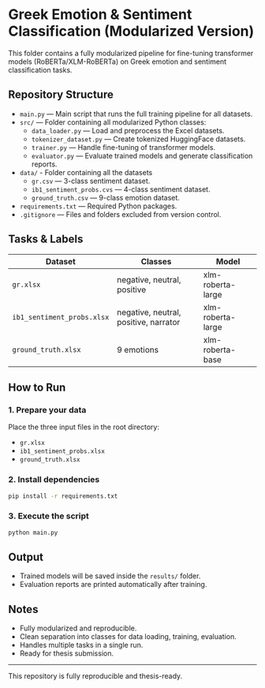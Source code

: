 
# Greek Emotion & Sentiment Classification (Modularized Version)

This folder contains a fully modularized pipeline for fine-tuning transformer models (RoBERTa/XLM-RoBERTa) on Greek emotion and sentiment classification tasks.

## Repository Structure

- `main.py` — Main script that runs the full training pipeline for all datasets.
- `src/` — Folder containing all modularized Python classes:
  - `data_loader.py` — Load and preprocess the Excel datasets.
  - `tokenizer_dataset.py` — Create tokenized HuggingFace datasets.
  - `trainer.py` — Handle fine-tuning of transformer models.
  - `evaluator.py` — Evaluate trained models and generate classification reports.
- `data/` - Folder containing all the datasets
  - `gr.csv` — 3-class sentiment dataset.
  - `ib1_sentiment_probs.cvs` — 4-class sentiment dataset.
  - `ground_truth.csv` — 9-class emotion dataset.
- `requirements.txt` — Required Python packages.
- `.gitignore` — Files and folders excluded from version control.

## Tasks & Labels

| Dataset | Classes | Model |
|---------|---------|--------|
| `gr.xlsx` | negative, neutral, positive | xlm-roberta-large |
| `ib1_sentiment_probs.xlsx` | negative, neutral, positive, narrator | xlm-roberta-large |
| `ground_truth.xlsx` | 9 emotions | xlm-roberta-base |

## How to Run

### 1️. Prepare your data

Place the three input files in the root directory:

- `gr.xlsx`
- `ib1_sentiment_probs.xlsx`
- `ground_truth.xlsx`

### 2️. Install dependencies

```bash
pip install -r requirements.txt
```

### 3️. Execute the script

```bash
python main.py
```

## Output

- Trained models will be saved inside the `results/` folder.
- Evaluation reports are printed automatically after training.

## Notes

- Fully modularized and reproducible.
- Clean separation into classes for data loading, training, evaluation.
- Handles multiple tasks in a single run.
- Ready for thesis submission.

---

This repository is fully reproducible and thesis-ready.
